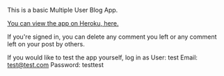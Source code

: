 This is a basic Multiple User Blog App.

<a href="https://dry-gorge-57674.herokuapp.com/" target="_blank">You can view the app on Heroku, here.</a>

If you're signed in, you can delete any comment you left or any comment left on your post by others.

If you would like to test the app yourself, log in as User: test Email: test@test.com Password: testtest


